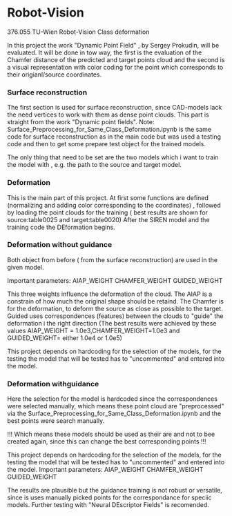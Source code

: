 # Robot-Vision
376.055 TU-Wien Robot-Vision Class deformation

In this project the work "Dynamic Point Field" , by Sergey Prokudin, will be evaluated.
It will be done in tow way, the first is the evaluation of the Chamfer distance of the predicted and target points cloud and the second is a visual representation with color coding for the point which corresponds to their origianl/source coordinates.

### Surface reconstruction
The first section is used for surface reconstruction, since CAD-models lack the need vertices to work with them as dense point clouds.
This part is straight from the work "Dynamic point fields".
Note: Surface_Preprocessing_for_Same_Class_Deformation.ipynb is the same code for surface reconstruction as in the main code but was used a testing code and then to get some prepare test object for the trained models.

The only thing that need to be set are the two models which i want to train the model with , e.g. the path to the source and target model.

### Deformation
This is the main part of this project. At first some functions are defined (normalizing and adding color corresponding to the coordinates) , followed by loading the point clouds for the training ( best results are shown for source:table0025 and target:table0020)
After the SIREN model and the training code the DEformation begins.

### Deformation without guidance
Both object from before ( from the surface reconstruction) are used in the given model. 

Important parameters: 
      AIAP_WEIGHT
      CHAMFER_WEIGHT
      GUIDED_WEIGHT
      
This three weights influence the deformation of the cloud. 
The AIAP is a constrain of how much the original shape should be retaind.
The Chamfer is for the deformation, to deform the source as close as possible to the target.
Guided uses correspondences (features) between the clouds to "guide" the deformation i the right direction
(The best results were achieved by these values AIAP_WEIGHT = 1.0e3,CHAMFER_WEIGHT=1.0e3 and GUIDED_WEIGHT= either 1.0e4 or 1.0e5)

This project depends on hardcoding for the selection of the models, for the testing the model that will be tested has to "uncommented" and entered into the model.


### Deformation withguidance
Here the selection for the model is hardcoded since the correspondences were selected manually, which means these point cloud are "preprocessed" via the Surface_Preprocessing_for_Same_Class_Deformation.ipynb and the best points were search manually. 

!!! Which means these models should be used as their are and not to bee created again, since this can change the best corresponding points !!!


This project depends on hardcoding for the selection of the models, for the testing the model that will be tested has to "uncommented" and entered into the model.
Important parameters: 
      AIAP_WEIGHT
      CHAMFER_WEIGHT
      GUIDED_WEIGHT



The results are plausible but the guidance training is not robust or versatile, since is uses manually picked points for the correspondance for speciic models.
Further testing with "Neural DEscriptor Fields" is recomended.

